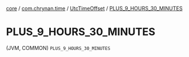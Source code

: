 [core](../../index.md) / [com.chrynan.time](../index.md) / [UtcTimeOffset](index.md) / [PLUS_9_HOURS_30_MINUTES](./-p-l-u-s_9_-h-o-u-r-s_30_-m-i-n-u-t-e-s.md)

# PLUS_9_HOURS_30_MINUTES

(JVM, COMMON) `PLUS_9_HOURS_30_MINUTES`